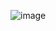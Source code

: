 
![image](https://github.com/DanielCarvalhoS/Primeira-Aula-Sobre-Github/assets/162492997/3d9012d9-15e5-4453-8c04-aa10d616cd37)

